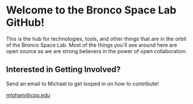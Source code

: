 # Welcome to the Bronco Space Lab GitHub! 

This is the hub for technologies, tools, and other things that are in the orbit of the Bronco Space Lab. Most of the things you'll see around here are open source as we are strong believers in the power of open collaboration. 

## Interested in Getting Involved? 

Send an email to Michael to get looped in on how to contribute! 

mlpham@cpp.edu 